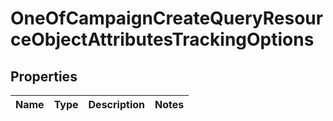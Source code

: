 # OneOfCampaignCreateQueryResourceObjectAttributesTrackingOptions

## Properties
Name | Type | Description | Notes
------------ | ------------- | ------------- | -------------
